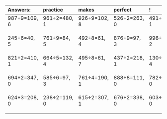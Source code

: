 | Answers: | practice | makes | perfect | ! |
| :--- | :--- | :--- | :--- | :--- |
| 987÷9=109, 6 | 961÷2=480, 1 | 926÷9=102, 8 | 526÷2=263, 0 | 491÷2=245, 1 | 
|   |   |   |   |   | 
|   |   |   |   |   | 
|   |   |   |   |   | 
| 245÷6=40, 5 | 761÷9=84, 5 | 492÷8=61, 4 | 876÷9=97, 3 | 996÷7=142, 2 | 
|   |   |   |   |   | 
|   |   |   |   |   | 
|   |   |   |   |   | 
| 821÷2=410, 1 | 664÷5=132, 4 | 495÷8=61, 7 | 437÷2=218, 1 | 130÷9=14, 4 | 
|   |   |   |   |   | 
|   |   |   |   |   | 
|   |   |   |   |   | 
| 694÷2=347, 0 | 585÷6=97, 3 | 761÷4=190, 1 | 888÷8=111, 0 | 782÷2=391, 0 | 
|   |   |   |   |   | 
|   |   |   |   |   | 
|   |   |   |   |   | 
| 624÷3=208, 0 | 238÷2=119, 0 | 615÷2=307, 1 | 676÷2=338, 0 | 603÷9=67, 0 | 
|   |   |   |   |   | 
|   |   |   |   |   | 
|   |   |   |   |   | 

